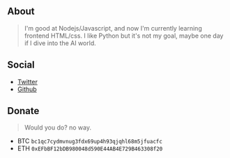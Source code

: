 ## About

> I'm good at Nodejs/Javascript, and now I'm currently learning frontend HTML/css.
I like Python but it's not my goal, maybe one day if I dive into the AI ​​world.

## Social

- [Twitter](https://twitter.com/gurizenit)
- [Github](https://twitter.com/gurizenit)

## Donate

> Would you do? no way. 

- BTC
  `bc1qc7cydmvnug3fdx69up4h93qjqhl68m5jfuacfc`
- ETH
  `0xEFbBF12bDB980048d590E44AB4E729B463308f20`

